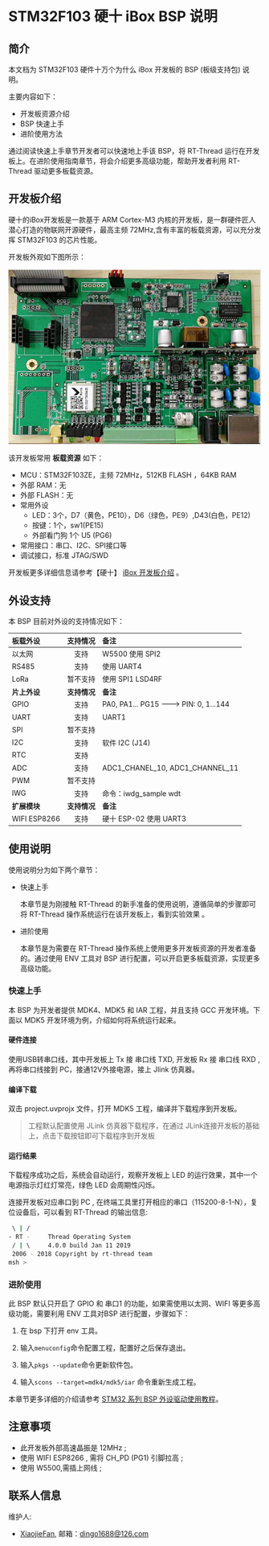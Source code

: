 # STM32F103 硬十 iBox BSP 说明

## 简介

本文档为 STM32F103 硬件十万个为什么 iBox 开发板的 BSP (板级支持包) 说明。

主要内容如下：

- 开发板资源介绍
- BSP 快速上手
- 进阶使用方法

通过阅读快速上手章节开发者可以快速地上手该 BSP，将 RT-Thread 运行在开发板上。在进阶使用指南章节，将会介绍更多高级功能，帮助开发者利用 RT-Thread 驱动更多板载资源。

## 开发板介绍

硬十的iBox开发板是一款基于 ARM Cortex-M3 内核的开发板，是一群硬件匠人潜心打造的物联网开源硬件，最高主频 72MHz,含有丰富的板载资源，可以充分发挥 STM32F103 的芯片性能。

开发板外观如下图所示：

![board](figures/board.png)

该开发板常用 **板载资源** 如下：

- MCU：STM32F103ZE，主频 72MHz，512KB FLASH ，64KB RAM
- 外部 RAM：无
- 外部 FLASH：无
- 常用外设
  - LED：3个，D7（黄色，PE10），D6（绿色，PE9）,D43(白色，PE12)
  - 按键：1个，sw1(PE15)
  - 外部看门狗 1个 U5 (PG6)
- 常用接口：串口、I2C、SPI接口等
- 调试接口，标准 JTAG/SWD

开发板更多详细信息请参考【硬十】 [iBox 开发板介绍](http://www.hw100k.com/forum.php?mod=viewthread&tid=3441&extra=page%3D2) 。

## 外设支持

本 BSP 目前对外设的支持情况如下：

| **板载外设**      | **支持情况** | **备注**                              |
| :----------------- | :----------: | :------------------------------------- |
| 以太网            |    支持      |  W5500   使用 SPI2                    |
| RS485             |    支持      |          使用 UART4                   |
| LoRa              |   暂不支持   |          使用 SPI1 LSD4RF             |
| **片上外设**      | **支持情况** | **备注**                              |
| GPIO              |     支持     | PA0, PA1... PG15 ---> PIN: 0, 1...144 |
| UART              |     支持     | UART1                                 |
| SPI               |   暂不支持   |                                       |
| I2C               |     支持     | 软件 I2C (J14)                        |
| RTC               |     支持     |                                       |
| ADC               |     支持     | ADC1_CHANEL_10, ADC1_CHANNEL_11       |
| PWM               |   暂不支持   |                                       |
| IWG               |    支持      | 命令：iwdg_sample wdt                 |
| **扩展模块**      | **支持情况** | **备注**                              |
| WIFI  ESP8266     |    支持      | 硬十 ESP-02   使用 UART3              |

## 使用说明

使用说明分为如下两个章节：

- 快速上手

    本章节是为刚接触 RT-Thread 的新手准备的使用说明，遵循简单的步骤即可将 RT-Thread 操作系统运行在该开发板上，看到实验效果 。

- 进阶使用

    本章节是为需要在 RT-Thread 操作系统上使用更多开发板资源的开发者准备的。通过使用 ENV 工具对 BSP 进行配置，可以开启更多板载资源，实现更多高级功能。


### 快速上手

本 BSP 为开发者提供 MDK4、MDK5 和 IAR 工程，并且支持 GCC 开发环境。下面以 MDK5 开发环境为例，介绍如何将系统运行起来。

#### 硬件连接

使用USB转串口线，其中开发板上 Tx 接 串口线 TXD, 开发板 Rx 接 串口线 RXD ,再将串口线接到 PC，接通12V外接电源，接上 Jlink 仿真器。

#### 编译下载

双击 project.uvprojx 文件，打开 MDK5 工程，编译并下载程序到开发板。

> 工程默认配置使用 JLink 仿真器下载程序，在通过 JLink连接开发板的基础上，点击下载按钮即可下载程序到开发板

#### 运行结果

下载程序成功之后，系统会自动运行，观察开发板上 LED 的运行效果，其中一个电源指示灯红灯常亮，绿色 LED 会周期性闪烁。

连接开发板对应串口到 PC , 在终端工具里打开相应的串口（115200-8-1-N），复位设备后，可以看到 RT-Thread 的输出信息:

```bash
 \ | /
- RT -     Thread Operating System
 / | \     4.0.0 build Jan 11 2019
 2006 - 2018 Copyright by rt-thread team
msh >
```
### 进阶使用

此 BSP 默认只开启了 GPIO 和 串口1 的功能，如果需使用以太网、WIFI 等更多高级功能，需要利用 ENV 工具对BSP 进行配置，步骤如下：

1. 在 bsp 下打开 env 工具。

2. 输入`menuconfig`命令配置工程，配置好之后保存退出。

3. 输入`pkgs --update`命令更新软件包。

4. 输入`scons --target=mdk4/mdk5/iar` 命令重新生成工程。

本章节更多详细的介绍请参考 [STM32 系列 BSP 外设驱动使用教程](../docs/STM32系列BSP外设驱动使用教程.md)。

## 注意事项

- 此开发板外部高速晶振是 12MHz ;
- 使用 WIFI ESP8266 , 需将 CH_PD (PG1) 引脚拉高 ; 
- 使用 W5500,需插上网线 ; 

## 联系人信息

维护人:

-  [XiaojieFan](https://github.com/XiaojieFan), 邮箱：<dingo1688@126.com>
